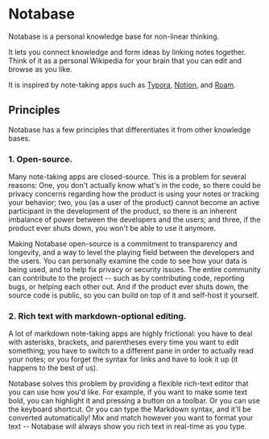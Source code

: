# Notabase

Notabase is a personal knowledge base for non-linear thinking.

It lets you connect knowledge and form ideas by linking notes together. Think of it as a personal Wikipedia for your brain that you can edit and browse as you like.

It is inspired by note-taking apps such as [Typora](https://typora.io), [Notion](https://notion.so), and [Roam](https://roamresearch.com).

## Principles

Notabase has a few principles that differentiates it from other knowledge bases.

### 1. Open-source.

Many note-taking apps are closed-source. This is a problem for several reasons: One, you don't actually know what's in the code, so there could be privacy concerns regarding how the product is using your notes or tracking your behavior; two, you (as a user of the product) cannot become an active participant in the development of the product, so there is an inherent imbalance of power between the developers and the users; and three, if the product ever shuts down, you won't be able to use it anymore.

Making Notabase open-source is a commitment to transparency and longevity, and a way to level the playing field between the developers and the users. You can personally examine the code to see how your data is being used, and to help fix privacy or security issues. The entire community can contribute to the project -- such as by contributing code, reporting bugs, or helping each other out. And if the product ever shuts down, the source code is public, so you can build on top of it and self-host it yourself.

### 2. Rich text with markdown-optional editing.

A lot of markdown note-taking apps are highly frictional: you have to deal with asterisks, brackets, and parentheses every time you want to edit something; you have to switch to a different pane in order to actually read your notes; or you forget the syntax for links and have to look it up (it happens to the best of us).

Notabase solves this problem by providing a flexible rich-text editor that you can use how you'd like. For example, if you want to make some text bold, you can highlight it and pressing a button on a toolbar. Or you can use the keyboard shortcut. Or you can type the Markdown syntax, and it'll be converted automatically! Mix and match however you want to format your text -- Notabase will always show you rich text in real-time as you type.
